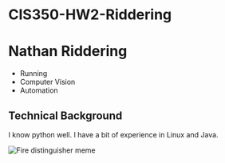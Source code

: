 # CIS350-HW2-Riddering

# Nathan Riddering
+ Running
+ Computer Vision
+ Automation

## Technical Background
I know python well. I have a bit of experience in Linux and Java.

![Fire distinguisher meme](https://i.chzbgr.com/full/9262452480/h26FB0503/of-a-guy-holding-a-fire-extinguisher-labeled-fire-distinguisher-where-its-saying-yep-thats-fire)
